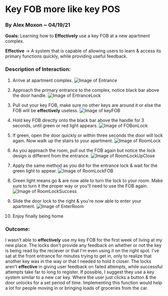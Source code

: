 # Key FOB more like key POS

### By Alex Moxon ~ 04/19/21

**Goals:** Learning how to **Effectively** use a key FOB at a new apartment complex.


**Effective** -> A system that is capable of allowing users to learn & access its primary functions quickly, while providing useful feedback.


### Description of Interaction:

1. Arrive at apartment complex.
![Image of Entrance](/ux-portfolio-alexmoxon/assets/Entrance.JPG)


2. Approach the primary entrance to the complex, notice black bar above the door handle.
![Image of EntranceLock](/ux-portfolio-alexmoxon/assets/EntranceLock.JPG)


3. Pull out your key FOB, make sure no other keys are around it or else the FOB will be **effectively** useless.
![Image of keyFOB](/ux-portfolio-alexmoxon/assets/keyFOB.JPG)


4. Hold key FOB directly onto the black bar above the handle for 3 seconds, until green or red light appears.
![Image of FOBonLock](/ux-portfolio-alexmoxon/assets/FOBonLock.JPG)


5. If green, open the door quickly or within three seconds the door will lock again. Now walk up the stairs to your apartment.
![Image of RoomLock](/ux-portfolio-alexmoxon/assets/RoomLock.JPG)


6. As you approach the room, pull out the FOB again but notice the lock design is different from the entrance.
![Image of RoomLockUpClose](/ux-portfolio-alexmoxon/assets/RoomLockUpClose.JPG)


7. Apply the same method as you did for the entrance lock & wait for the green light to appear.
![Image of RoomLockFOB](/ux-portfolio-alexmoxon/assets/RoomLockFOB.JPG)


8. Green light means go & are now able to turn the lock to your room. Make sure to turn it the proper way or you'll need to use the FOB again.
![Image of RoomLockSuccess](/ux-portfolio-alexmoxon/assets/RoomLockSuccess.JPG)


9. Slide the door lock to the right & you're now able to enter your apartment.
![Image of EnterRoom](/ux-portfolio-alexmoxon/assets/EnterRoom.JPG)


10. Enjoy finally being home

### Outcome:
I wasn't able to **effectively** use my key FOB for the first week of living at my new place. The locks don't provide any feedback on whether or not the key is being read by the reciever or that I'm even using it on the right spot. I've sat at the front entrance for minutes trying to get in, only to realize that another key was in the way or that I needed to hold it closer. The locks aren't **effective** in giving user feedback on failed attempts, while successful attempts take far to long to register. If possible, I suggest they use a key system similar to a new car key. Where the user just clicks a button & the door unlocks for a set period of time. Implementing this function would help a lot for people moving in or bringing loads of groceries from the car.
